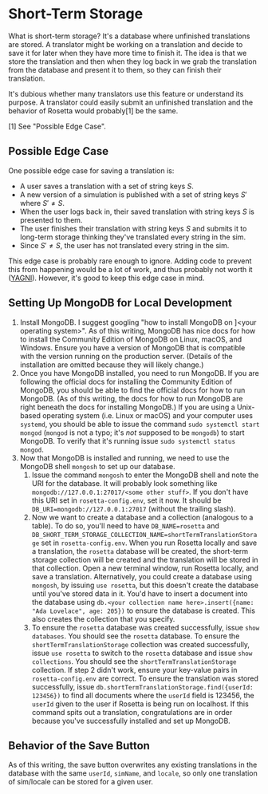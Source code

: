 # Short-Term Storage

What is short-term storage? It's a database where unfinished translations are stored. A translator might be working on a
translation and decide to save it for later when they have more time to finish it. The idea is that we store the
translation and then when they log back in we grab the translation from the database and present it to them, so they can
finish their translation.

It's dubious whether many translators use this feature or understand its purpose. A translator could easily submit an
unfinished translation and the behavior of Rosetta would probably[1] be the same.

[1] See "Possible Edge Case".

## Possible Edge Case

One possible edge case for saving a translation is:

* A user saves a translation with a set of string keys $S$.
* A new version of a simulation is published with a set of string keys $S'$ where $S' \neq S$.
* When the user logs back in, their saved translation with string keys $S$ is presented to them.
* The user finishes their translation with string keys $S$ and submits it to long-term storage thinking they've translated
  every string in the sim.
* Since $S' \neq S$, the user has not translated every string in the sim.

This edge case is probably rare enough to ignore. Adding code to prevent this from happening would be a lot of work, and
thus probably not worth it ([YAGNI](https://en.wikipedia.org/wiki/You_aren%27t_gonna_need_it)). However, it's good to
keep this edge case in mind.

## Setting Up MongoDB for Local Development

1. Install MongoDB. I suggest googling "how to install MongoDB on ]<your operating system\>". As of this writing,
   MongoDB has nice docs for how to install the Community Edition of MongoDB on Linux, macOS, and Windows. Ensure you 
   have a version of MongoDB that is compatible with the version running on the production server. (Details of the 
   installation are omitted because they will likely change.)
2. Once you have MongoDB installed, you need to run MongoDB. If you are following the official docs for installing the
   Community Edition of MongoDB, you should be able to find the official docs for how to run MongoDB. (As of this
   writing, the docs for how to run MongoDB are right beneath the docs for installing MongoDB.) If you are using a
   Unix-based operating system (i.e. Linux or macOS) and your computer uses `systemd`, you should be able to issue the
   command `sudo systemctl start mongod` (`mongod` is not a typo; it's _not_ supposed to be `mongodb`) to start MongoDB.
   To verify that it's running issue `sudo systemctl status mongod`.
3. Now that MongoDB is installed and running, we need to use the MongoDB shell `mongosh` to set up our database.
    1. Issue the command `mongosh` to enter the MongoDB shell and note the URI for the database. It will probably look
       something like `mongodb://127.0.0.1:27017/<some other stuff>`. If you don't have this URI set in
       `rosetta-config.env`, set it now. It should be `DB_URI=mongodb://127.0.0.1:27017` (without the trailing slash).
    2. Now we want to create a database and a collection (analogous to a table). To do so, you'll need to
       have `DB_NAME=rosetta`
       and `DB_SHORT_TERM_STORAGE_COLLECTION_NAME=shortTermTranslationStorage` set in
       `rosetta-config.env`. When you run Rosetta locally and save a translation, the `rosetta` database will be
       created, the short-term storage collection will be created and the translation will be stored in that collection.
       Open a new terminal window, run Rosetta locally, and save a translation. Alternatively, you could create a
       database using `mongosh`, by issuing `use rosetta`, but this doesn't create the database until you've stored data
       in it. You'd have to insert a document into the database
       using `db.<your collection name here>.insert({name: "Ada Lovelace", age: 205})` to ensure the database is
       created. This also creates the collection that you specify.
    3. To ensure the `rosetta` database was created successfully, issue `show databases`. You should see the `rosetta`
       database. To ensure the `shortTermTranslationStorage` collection was created successfully, issue `use rosetta` to
       switch to the `rosetta` database and issue `show collections`. You should see the `shortTermTranslationStorage`
       collection. If step 2 didn't work, ensure your key-value pairs in `rosetta-config.env` are correct. To ensure the
       translation was stored successfully, issue `db.shortTermTranslationStorage.find({userId: 123456})` to find all
       documents where the `userId` field is 123456, the `userId` given to the user if Rosetta is being run on
       localhost. If this command spits out a translation, congratulations are in order because you've successfully
       installed and set up MongoDB.

## Behavior of the Save Button

As of this writing, the save button overwrites any existing translations in the database with the same `userId`,
`simName`, and `locale`, so only one translation of sim/locale can be stored for a given user.